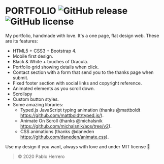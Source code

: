 # **PORTFOLIO** ![GitHub release](https://img.shields.io/badge/release-v.5.0-brightgreen) ![GitHub license](https://img.shields.io/badge/license-MIT-blue)

My portfolio, handmade with love. It's a one page, flat design web. These are its features:
  - HTML5 + CSS3 + Bootstrap 4.
  - Mobile first design.
  - Black & White + touches of Dracula.
  - Portfolio grid showing details when click.
  - Contact section with a form that send you to the thanks page when submit.
  - Fixed footer section with social links and copyright reference.
  - Animated elements as you scroll down.
  - Scrollspy
  - Custom button styles.
  - Some amazing libraries:
    - Typed.js JavaScript typing animation (thanks @mattboldt https://github.com/mattboldt/typed.js/).
    - Animate On Scroll (thanks @michalsnik https://github.com/michalsnik/aos/tree/v2).
    - CSS animations (thanks @daneden https://github.com/daneden/animate.css).
    
Use my design if you want, always with love and under MIT license :metal:

> © 2020 Pablo Herrero
